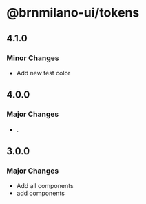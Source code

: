 # @brnmilano-ui/tokens

## 4.1.0

### Minor Changes

- Add new test color

## 4.0.0

### Major Changes

- .

## 3.0.0

### Major Changes

- Add all components
- add components
